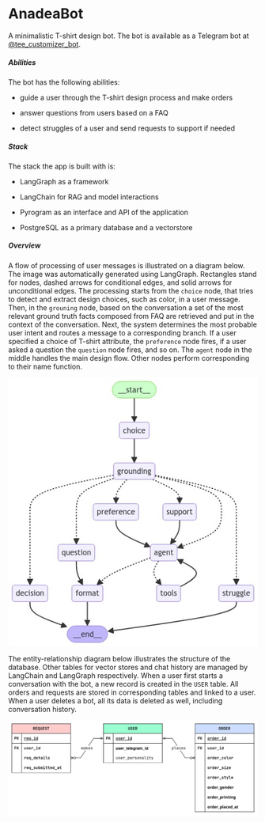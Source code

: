 # AnadeaBot

A minimalistic T-shirt design bot. The bot is available as a Telegram bot at [@tee_customizer_bot](https://t.me/tee_customizer_bot).

##### Abilities

The bot has the following abilities:

- guide a user through the T-shirt design process and make orders

- answer questions from users based on a FAQ

- detect struggles of a user and send requests to support if needed

##### Stack

The stack the app is built with is:

- LangGraph as a framework

- LangChain for RAG and model interactions

- Pyrogram as an interface and API of the application

- PostgreSQL as a primary database and a vectorstore

##### Overview

A flow of processing of user messages is illustrated on a diagram below. The image was automatically generated using LangGraph. Rectangles stand for nodes, dashed arrows for conditional edges, and solid arrows for unconditional edges. The processing starts from the `choice` node, that tries to detect and extract design choices, such as color, in a user message. Then, in the `grouning` node, based on the conversation a set of the most relevant ground truth facts composed from FAQ are retrieved and put in the context of the conversation. Next, the system determines the most probable user intent and routes a message to a corresponding branch. If a user specified a choice of T-shirt attribute, the `preference` node fires, if a user asked a question the  `question` node fires, and so on. The `agent` node in the middle handles the main design flow. Other nodes perform corresponding to their name function.

<p align="center"><img src="./docs/graph.png" alt="Graph"></p>

The entity-relationship diagram below illustrates the structure of the database. Other tables for vector stores and chat history are managed by LangChain and LangGraph respectively. When a user first starts a conversation with the bot, a new record is created in the `USER` table. All orders and requests are stored in corresponding tables and linked to a user. When a user deletes a bot, all its data is deleted as well, including conversation history.

<p align="center"><img src="./docs/database.svg" alt="Database" align="center"></p>
